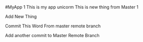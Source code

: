 #MyApp
1
This is my app unicorm
This is new thing from Master
1

Add New Thing

Commit This Word From master remote branch

Add another commit to Master Remote Branch
